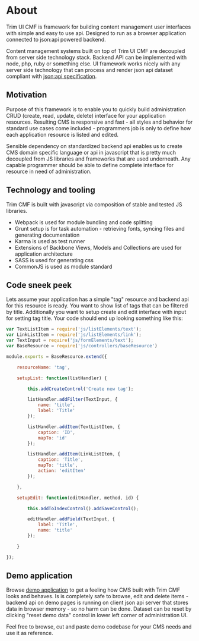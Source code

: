 # About
Trim UI CMF is framework for building content management user interfaces with simple and easy to use api.
Designed to run as a browser application connected to json:api powered backend.

Content management systems built on top of Trim UI CMF are decoupled from server side technology stack.
Backend API can be implemented with node, php, ruby or something else. UI framework works nicely with any server side technology that can process and render json api dataset compliant with [json:api specification](http://jsonapi.org/).

## Motivation
Purpose of this framework is to enable you to quickly build administration CRUD (create, read, update, delete) interface for your application resources. Resulting CMS is responsive and fast - all styles and behavior for standard use cases come included - programmers job is only to define how each application resource is listed and edited.

Sensible dependency on standardized backend api enables us to create CMS domain specific language or api in javascript that is pretty much decoupled from JS libraries and frameworks that are used underneath. Any capable programmer should be able to define complete interface for resource in need of administration.

## Technology and tooling
Trim CMF is built with javascript via composition of stable and tested JS libraries.

* Webpack is used for module bundling and code splitting
* Grunt setup is for task automation - retrieving fonts, syncing files and generating documentation
* Karma is used as test runner
* Extensions of Backbone Views, Models and Collections are used for application architecture
* SASS is used for generating css
* CommonJS is used as module standard

## Code sneek peek
Lets assume your application has a simple "tag" resource and backend api for this resource is ready.
You want to show list of tags that can be filtered by title.
Additionally you want to setup create and edit interface with input for setting tag title.
Your code should end up looking something like this:

```js
var TextListItem = require('js/listElements/text');
var LinkListItem = require('js/listElements/link');
var TextInput = require('js/formElements/text');
var BaseResource = require('js/controllers/baseResource')

module.exports = BaseResource.extend({

    resourceName: 'tag',

    setupList: function(listHandler) {

        this.addCreateControl('Create new tag');

        listHandler.addFilter(TextInput, {
            name: 'title',
            label: 'Title'
        });

        listHandler.addItem(TextListItem, {
            caption: 'ID',
            mapTo: 'id'
        });

        listHandler.addItem(LinkListItem, {
            caption: 'Title',
            mapTo: 'title',
            action: 'editItem'
        });

    },

    setupEdit: function(editHandler, method, id) {

        this.addToIndexControl().addSaveControl();

        editHandler.addField(TextInput, {
            label: 'Title',
            name: 'title'
        });

    }

});
```

## Demo application
Browse [demo application](../demo-app) to get a feeling how CMS built with Trim CMF looks and behaves. Is is completely safe to browse, edit and delete items - backend api on demo pages is running on client json api server that stores data in browser memory - so no harm can be done. Dataset can be reset by clicking "reset demo data" control in lower left corner of administration UI.

Feel free to browse, cut and paste demo codebase for your CMS needs and use it as reference.